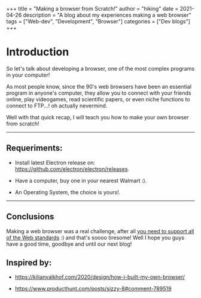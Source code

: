 +++
title = "Making a browser from Scratch!"
author = "hiking"
date = 2021-04-26
description = "A blog about my experiences making a web browser"
tags = ["Web-dev", "Development", "Browser"]
categories = ["Dev blogs"]
+++

# Introduction

So let's talk about developing a browser, one of the most complex programs in your computer!

As most people know, since the 90's web browsers have been an essential program in anyone's computer, they allow you to connect with your friends online, play videogames, read scientific papers, or even niche functions to connect to FTP...! oh actually nevermind.

Well with that quick recap, I will teach you how to make your own browser from scratch!

---

## Requeriments:

* Install latest Electron release on: https://github.com/electron/electron/releases.

* Have a computer, buy one in your nearest Walmart :).

* An Operating System, the choice is yours!.

---

## Conclusions

Making a web browser was a real challenge, after all [you need to support all of the Web standards](https://en.wikipedia.org/wiki/Web_standards) :) and that's soooo tiresome! Well I hope you guys have a good time, goodbye and until our next blog!

## Inspired by:

* https://kilianvalkhof.com/2020/design/how-i-built-my-own-browser/

* https://www.producthunt.com/posts/sizzy-8#comment-789519